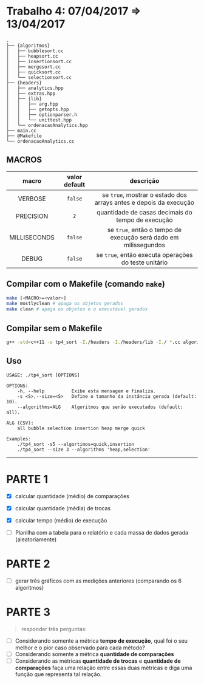 # Trabalho 4: 07/04/2017 ⇒ 13/04/2017

<!-- http://fnal.gov/docs/products/gcc/libg++/libg++_toc.html -->
<!-- LEGENDAS DA TREE DIRECTORY:
{pasta}
@executavel
-->
```
.
├── {algoritmos}
│   ├── bubblesort.cc
│   ├── heapsort.cc
│   ├── insertionsort.cc
│   ├── mergesort.cc
│   ├── quicksort.cc
│   └── selectionsort.cc
├── {headers}
│   ├── analytics.hpp
│   ├── extras.hpp
│   ├── {lib}
│   │   ├── arg.hpp
│   │   ├── getopts.hpp
│   │   ├── optionparser.h
│   │   └── unittest.hpp
│   └── ordenacaoAnalytics.hpp
├── main.cc
├── @Makefile
└── ordenacaoAnalytics.cc
```

## MACROS

| macro	      | valor default | descrição |
|:-----------:|:-------------:|:---------:|
| VERBOSE     | `false` 	  | se `true`, mostrar o estado dos arrays antes e depois da execução
| PRECISION   | `2`     	  | quantidade de casas decimais do tempo de execução
| MILLISECONDS| `false` 	  | se `true`, então o tempo de execução será dado em milissegundos
| DEBUG       | `false` 	  | se `true`, então executa operações do teste unitário

## Compilar com o Makefile (comando `make`)
```bash
make [<MACRO>=<valor>]
make mostlyclean # apaga os objetos gerados
make clean # apaga os objetos e o executável gerados
```

## Compilar sem o Makefile
```bash
g++ -std=c++11 -o tp4_sort -I./headers -I./headers/lib -I./ *.cc algoritmos/*.cc
```

## Uso
```
USAGE: ./tp4_sort [OPTIONS]

OPTIONS:
	-h, --help          Exibe esta mensagem e finaliza.
	-s <S>,--size=<S>   Define o tamanho da instância gerada (default: 10).
	--algorithms=ALG    Algoritmos que serão executados (default: all).

ALG (CSV):
	all bubble selection insertion heap merge quick

Examples:
	./tp4_sort -s5 --algortimos=quick,insertion
	./tp4_sort --size 3 --algorithms 'heap,selection'
```



***

PARTE 1
=======
- [x] calcular quantidade (médio) de comparações
- [x] calcular quantidade (média) de trocas
- [x] calcular tempo (médio) de execução
- [ ] Planilha com a tabela para o relatório e cada massa de dados gerada (aleatoriamente)


PARTE 2
=======
- [ ] gerar três gráficos com as medições anteriores (comparando os 6 algoritmos)


PARTE 3
=======
> responder três perguntas:

- [ ] Considerando somente a métrica **tempo de execução**, qual foi o seu melhor e o pior caso observado para cada método?
- [ ] Considerando somente a métrica **quantidade de comparações**
- [ ] Considerando as métricas **quantidade de trocas** e **quantidade de comparações** faça uma relação entre essas duas métricas e diga uma função que representa tal relação.
